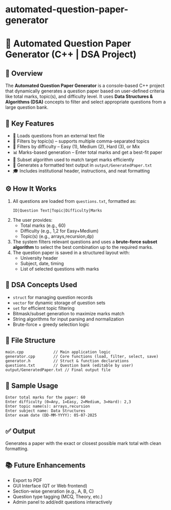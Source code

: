 # automated-question-paper-generator
# 📝 Automated Question Paper Generator (C++ | DSA Project)

## 📌 Overview
The **Automated Question Paper Generator** is a console-based C++ project that dynamically generates a question paper based on user-defined criteria like total marks, topic(s), and difficulty level. It uses **Data Structures & Algorithms (DSA)** concepts to filter and select appropriate questions from a large question bank.

## 🚀 Key Features
- 📁 Loads questions from an external text file  
- 🧠 Filters by topic(s) – supports multiple comma-separated topics  
- 🎯 Filters by difficulty – Easy (1), Medium (2), Hard (3), or Mix  
- 📊 Marks-based generation – Enter total marks and get a best-fit paper  
- 🧮 Subset algorithm used to match target marks efficiently  
- 📝 Generates a formatted text output in `output/GeneratedPaper.txt`  
- 🎓 Includes institutional header, instructions, and neat formatting

## ⚙️ How It Works
1. All questions are loaded from `questions.txt`, formatted as:
   ```
   ID|Question Text|Topic|Difficulty|Marks
   ```
2. The user provides:
   - Total marks (e.g., 60)
   - Difficulty (e.g., 1,2 for Easy+Medium)
   - Topic(s) (e.g., arrays,recursion,dp)
3. The system filters relevant questions and uses a **brute-force subset algorithm** to select the best combination up to the required marks.
4. The question paper is saved in a structured layout with:
   - University header
   - Subject, date, timing
   - List of selected questions with marks

## 🧠 DSA Concepts Used
- `struct` for managing question records  
- `vector` for dynamic storage of question sets  
- `set` for efficient topic filtering  
- Bitmask/subset generation to maximize marks match  
- String algorithms for input parsing and normalization  
- Brute-force + greedy selection logic

## 📂 File Structure
```
main.cpp             // Main application logic
generator.cpp        // Core functions (load, filter, select, save)
generator.h          // Struct & function declarations
questions.txt        // Question bank (editable by user)
output/GeneratedPaper.txt // Final output file
```

## 🧪 Sample Usage
```
Enter total marks for the paper: 60
Enter difficulty (0=Any, 1=Easy, 2=Medium, 3=Hard): 2,3
Enter topic name(s): arrays,recursion
Enter subject name: Data Structures
Enter exam date (DD-MM-YYYY): 05-07-2025
```

## ✅ Output
Generates a paper with the exact or closest possible mark total with clean formatting.

## 📚 Future Enhancements
- Export to PDF
- GUI Interface (QT or Web frontend)
- Section-wise generation (e.g., A, B, C)
- Question type tagging (MCQ, Theory, etc.)
- Admin panel to add/edit questions interactively
